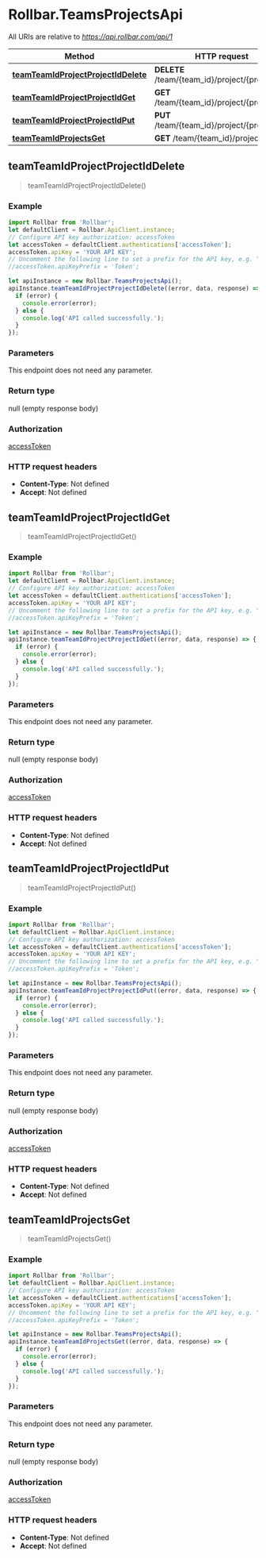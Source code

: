 # Rollbar.TeamsProjectsApi

All URIs are relative to *https://api.rollbar.com/api/1*

Method | HTTP request | Description
------------- | ------------- | -------------
[**teamTeamIdProjectProjectIdDelete**](TeamsProjectsApi.md#teamTeamIdProjectProjectIdDelete) | **DELETE** /team/{team_id}/project/{project_id} | 
[**teamTeamIdProjectProjectIdGet**](TeamsProjectsApi.md#teamTeamIdProjectProjectIdGet) | **GET** /team/{team_id}/project/{project_id} | 
[**teamTeamIdProjectProjectIdPut**](TeamsProjectsApi.md#teamTeamIdProjectProjectIdPut) | **PUT** /team/{team_id}/project/{project_id} | 
[**teamTeamIdProjectsGet**](TeamsProjectsApi.md#teamTeamIdProjectsGet) | **GET** /team/{team_id}/projects | 



## teamTeamIdProjectProjectIdDelete

> teamTeamIdProjectProjectIdDelete()



### Example

```javascript
import Rollbar from 'Rollbar';
let defaultClient = Rollbar.ApiClient.instance;
// Configure API key authorization: accessToken
let accessToken = defaultClient.authentications['accessToken'];
accessToken.apiKey = 'YOUR API KEY';
// Uncomment the following line to set a prefix for the API key, e.g. "Token" (defaults to null)
//accessToken.apiKeyPrefix = 'Token';

let apiInstance = new Rollbar.TeamsProjectsApi();
apiInstance.teamTeamIdProjectProjectIdDelete((error, data, response) => {
  if (error) {
    console.error(error);
  } else {
    console.log('API called successfully.');
  }
});
```

### Parameters

This endpoint does not need any parameter.

### Return type

null (empty response body)

### Authorization

[accessToken](../README.md#accessToken)

### HTTP request headers

- **Content-Type**: Not defined
- **Accept**: Not defined


## teamTeamIdProjectProjectIdGet

> teamTeamIdProjectProjectIdGet()



### Example

```javascript
import Rollbar from 'Rollbar';
let defaultClient = Rollbar.ApiClient.instance;
// Configure API key authorization: accessToken
let accessToken = defaultClient.authentications['accessToken'];
accessToken.apiKey = 'YOUR API KEY';
// Uncomment the following line to set a prefix for the API key, e.g. "Token" (defaults to null)
//accessToken.apiKeyPrefix = 'Token';

let apiInstance = new Rollbar.TeamsProjectsApi();
apiInstance.teamTeamIdProjectProjectIdGet((error, data, response) => {
  if (error) {
    console.error(error);
  } else {
    console.log('API called successfully.');
  }
});
```

### Parameters

This endpoint does not need any parameter.

### Return type

null (empty response body)

### Authorization

[accessToken](../README.md#accessToken)

### HTTP request headers

- **Content-Type**: Not defined
- **Accept**: Not defined


## teamTeamIdProjectProjectIdPut

> teamTeamIdProjectProjectIdPut()



### Example

```javascript
import Rollbar from 'Rollbar';
let defaultClient = Rollbar.ApiClient.instance;
// Configure API key authorization: accessToken
let accessToken = defaultClient.authentications['accessToken'];
accessToken.apiKey = 'YOUR API KEY';
// Uncomment the following line to set a prefix for the API key, e.g. "Token" (defaults to null)
//accessToken.apiKeyPrefix = 'Token';

let apiInstance = new Rollbar.TeamsProjectsApi();
apiInstance.teamTeamIdProjectProjectIdPut((error, data, response) => {
  if (error) {
    console.error(error);
  } else {
    console.log('API called successfully.');
  }
});
```

### Parameters

This endpoint does not need any parameter.

### Return type

null (empty response body)

### Authorization

[accessToken](../README.md#accessToken)

### HTTP request headers

- **Content-Type**: Not defined
- **Accept**: Not defined


## teamTeamIdProjectsGet

> teamTeamIdProjectsGet()



### Example

```javascript
import Rollbar from 'Rollbar';
let defaultClient = Rollbar.ApiClient.instance;
// Configure API key authorization: accessToken
let accessToken = defaultClient.authentications['accessToken'];
accessToken.apiKey = 'YOUR API KEY';
// Uncomment the following line to set a prefix for the API key, e.g. "Token" (defaults to null)
//accessToken.apiKeyPrefix = 'Token';

let apiInstance = new Rollbar.TeamsProjectsApi();
apiInstance.teamTeamIdProjectsGet((error, data, response) => {
  if (error) {
    console.error(error);
  } else {
    console.log('API called successfully.');
  }
});
```

### Parameters

This endpoint does not need any parameter.

### Return type

null (empty response body)

### Authorization

[accessToken](../README.md#accessToken)

### HTTP request headers

- **Content-Type**: Not defined
- **Accept**: Not defined

